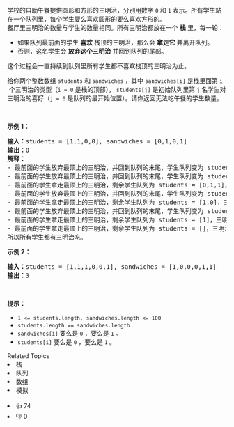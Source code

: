 <p>学校的自助午餐提供圆形和方形的三明治，分别用数字&nbsp;<code>0</code>&nbsp;和&nbsp;<code>1</code>&nbsp;表示。所有学生站在一个队列里，每个学生要么喜欢圆形的要么喜欢方形的。<br> 餐厅里三明治的数量与学生的数量相同。所有三明治都放在一个&nbsp;<strong>栈</strong>&nbsp;里，每一轮：</br></p>

<ul> 
 <li>如果队列最前面的学生&nbsp;<strong>喜欢</strong>&nbsp;栈顶的三明治，那么会&nbsp;<strong>拿走它</strong>&nbsp;并离开队列。</li> 
 <li>否则，这名学生会&nbsp;<strong>放弃这个三明治</strong>&nbsp;并回到队列的尾部。</li> 
</ul>

<p>这个过程会一直持续到队列里所有学生都不喜欢栈顶的三明治为止。</p>

<p>给你两个整数数组&nbsp;<code>students</code> 和&nbsp;<code>sandwiches</code>&nbsp;，其中&nbsp;<code>sandwiches[i]</code>&nbsp;是栈里面第&nbsp;<code>i<sup>​​​​​​</sup></code>&nbsp;个三明治的类型（<code>i = 0</code>&nbsp;是栈的顶部），&nbsp;<code>students[j]</code>&nbsp;是初始队列里第&nbsp;<code>j<sup>​​​​​​</sup></code>&nbsp;名学生对三明治的喜好（<code>j = 0</code>&nbsp;是队列的最开始位置）。请你返回无法吃午餐的学生数量。</p>

<p>&nbsp;</p>

<p><strong>示例 1：</strong></p>

<pre><b>输入：</b>students = [1,1,0,0], sandwiches = [0,1,0,1]
<b>输出：</b>0<strong> 
解释：</strong>
- 最前面的学生放弃最顶上的三明治，并回到队列的末尾，学生队列变为 students = [1,0,0,1]。
- 最前面的学生放弃最顶上的三明治，并回到队列的末尾，学生队列变为 students = [0,0,1,1]。
- 最前面的学生拿走最顶上的三明治，剩余学生队列为 students = [0,1,1]，三明治栈为 sandwiches = [1,0,1]。
- 最前面的学生放弃最顶上的三明治，并回到队列的末尾，学生队列变为 students = [1,1,0]。
- 最前面的学生拿走最顶上的三明治，剩余学生队列为 students = [1,0]，三明治栈为 sandwiches = [0,1]。
- 最前面的学生放弃最顶上的三明治，并回到队列的末尾，学生队列变为 students = [0,1]。
- 最前面的学生拿走最顶上的三明治，剩余学生队列为 students = [1]，三明治栈为 sandwiches = [1]。
- 最前面的学生拿走最顶上的三明治，剩余学生队列为 students = []，三明治栈为 sandwiches = []。
所以所有学生都有三明治吃。
</pre>

<p><strong>示例 2：</strong></p>

<pre><b>输入：</b>students = [1,1,1,0,0,1], sandwiches = [1,0,0,0,1,1]
<b>输出：</b>3
</pre>

<p>&nbsp;</p>

<p><strong>提示：</strong></p>

<ul> 
 <li><code>1 &lt;= students.length, sandwiches.length &lt;= 100</code></li> 
 <li><code>students.length == sandwiches.length</code></li> 
 <li><code>sandwiches[i]</code>&nbsp;要么是&nbsp;<code>0</code>&nbsp;，要么是&nbsp;<code>1</code>&nbsp;。</li> 
 <li><code>students[i]</code>&nbsp;要么是&nbsp;<code>0</code>&nbsp;，要么是&nbsp;<code>1</code>&nbsp;。</li> 
</ul>

<div><div>Related Topics</div><div><li>栈</li><li>队列</li><li>数组</li><li>模拟</li></div></div><br><div><li>👍 74</li><li>👎 0</li></div>